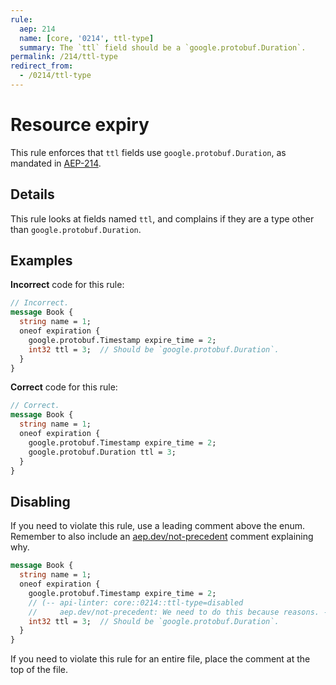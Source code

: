 ```yaml
---
rule:
  aep: 214
  name: [core, '0214', ttl-type]
  summary: The `ttl` field should be a `google.protobuf.Duration`.
permalink: /214/ttl-type
redirect_from:
  - /0214/ttl-type
---
```


# Resource expiry

This rule enforces that `ttl` fields use `google.protobuf.Duration`, as
mandated in [AEP-214][].

## Details

This rule looks at fields named `ttl`, and complains if they are a type other
than `google.protobuf.Duration`.

## Examples

**Incorrect** code for this rule:

```proto
// Incorrect.
message Book {
  string name = 1;
  oneof expiration {
    google.protobuf.Timestamp expire_time = 2;
    int32 ttl = 3;  // Should be `google.protobuf.Duration`.
  }
}
```

**Correct** code for this rule:

```proto
// Correct.
message Book {
  string name = 1;
  oneof expiration {
    google.protobuf.Timestamp expire_time = 2;
    google.protobuf.Duration ttl = 3;
  }
}
```

## Disabling

If you need to violate this rule, use a leading comment above the enum.
Remember to also include an [aep.dev/not-precedent][] comment explaining why.

```proto
message Book {
  string name = 1;
  oneof expiration {
    google.protobuf.Timestamp expire_time = 2;
    // (-- api-linter: core::0214::ttl-type=disabled
    //     aep.dev/not-precedent: We need to do this because reasons. --)
    int32 ttl = 3;  // Should be `google.protobuf.Duration`.
  }
}
```

If you need to violate this rule for an entire file, place the comment at the
top of the file.

[aep-214]: https://aep.dev/214
[aep.dev/not-precedent]: https://aep.dev/not-precedent

